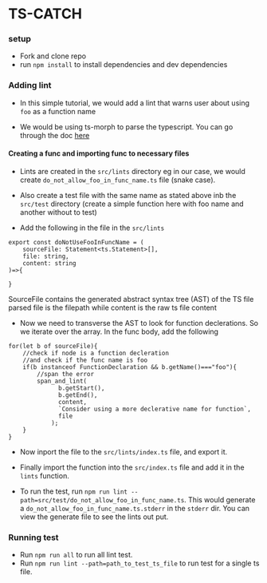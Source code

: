 # TS-CATCH

### setup

- Fork and clone repo
- run `npm install` to install dependencies and dev dependencies

### Adding lint

- In this simple tutorial, we would add a lint that warns user about using `foo` as a function name

- We would be using ts-morph to parse the typescript. You can go through the doc [here](https://ts-morph.com/)

#### Creating a func and importing func to necessary files

- Lints are created in the `src/lints` directory eg in our case, we would create `do_not_allow_foo_in_func_name.ts` file (snake case).

- Also create a test file with the same name as stated above inb the `src/test` directory (create a simple function here with foo name and another without to test)

- Add the following in the file in the `src/lints`

```
export const doNotUseFooInFuncName = (
    sourceFile: Statement<ts.Statement>[],
    file: string,
    content: string
)=>{

}

```

SourceFile contains the generated abstract syntax tree (AST) of the TS file parsed
file is the filepath
while content is the raw ts file content

- Now we need to transverse the AST to look for function declerations. So we iterate over the array.
  In the func body, add the following

```
for(let b of sourceFile){
    //check if node is a function decleration
    //and check if the func name is foo
    if(b instanceof FunctionDeclaration && b.getName()==="foo"){
        //span the error
        span_and_lint(
              b.getStart(),
              b.getEnd(),
              content,
              `Consider using a more declerative name for function`,
              file
            );
    }
}

```

- Now inport the file to the `src/lints/index.ts` file, and export it.
- Finally import the function into the `src/index.ts` file and add it in the `lints` function.

- To run the test, run `npm run lint --path=src/test/do_not_allow_foo_in_func_name.ts`. This would generate a `do_not_allow_foo_in_func_name.ts.stderr` in the `stderr` dir. You can view the generate file to see the lints out put.

### Running test

- Run `npm run all` to run all lint test.
- Run `npm run lint --path=path_to_test_ts_file` to run test for a single ts file.
